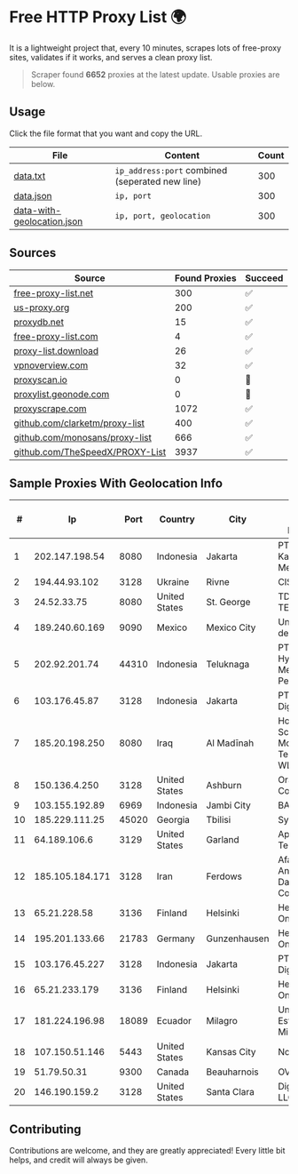 
# Free HTTP Proxy List 🌍

It is a lightweight project that, every 10 minutes, scrapes lots of free-proxy sites, validates if it works, and serves a clean proxy list.


> Scraper found **6652** proxies at the latest update. Usable proxies are below.

## Usage

Click the file format that you want and copy the URL.


|File|Content|Count|
|----|-------|-----|
|[data.txt](https://raw.githubusercontent.com/themiralay/Proxy-List-World/master/data.txt)|`ip_address:port` combined (seperated new line)|300|
|[data.json](https://raw.githubusercontent.com/themiralay/Proxy-List-World/master/data.json)|`ip, port`|300|
|[data-with-geolocation.json](https://raw.githubusercontent.com/themiralay/Proxy-List-World/master/data-with-geolocation.json)|`ip, port, geolocation`|300|

## Sources

|Source|Found Proxies|Succeed|
|------|-------------|-------|
|[free-proxy-list.net](https://free-proxy-list.net)|300|✅|
|[us-proxy.org](https://www.us-proxy.org)|200|✅|
|[proxydb.net](http://proxydb.net)|15|✅|
|[free-proxy-list.com](https://free-proxy-list.com/?page=&port=&type%5B%5D=http&type%5B%5D=https&up_time=0&search=Search)|4|✅|
|[proxy-list.download](https://www.proxy-list.download/HTTP)|26|✅|
|[vpnoverview.com](https://vpnoverview.com/privacy/anonymous-browsing/free-proxy-servers)|32|✅|
|[proxyscan.io](https://www.proxyscan.io)|0|🚫|
|[proxylist.geonode.com](https://proxylist.geonode.com/api/proxy-list?limit=300&page=1&sort_by=lastChecked&sort_type=desc&protocols=http,https)|0|🚫|
|[proxyscrape.com](https://api.proxyscrape.com/v2/?request=displayproxies&protocol=http&timeout=10000&country=all&ssl=all&anonymity=all)|1072|✅|
|[github.com/clarketm/proxy-list](https://raw.githubusercontent.com/clarketm/proxy-list/master/proxy-list-raw.txt)|400|✅|
|[github.com/monosans/proxy-list](https://raw.githubusercontent.com/monosans/proxy-list/main/proxies/http.txt)|666|✅|
|[github.com/TheSpeedX/PROXY-List](https://raw.githubusercontent.com/TheSpeedX/PROXY-List/master/http.txt)|3937|✅|


## Sample Proxies With Geolocation Info

|#|Ip|Port|Country|City|Internet Service Provider|
|-|--|----|-------|----|-------------------------|
|1|202.147.198.54|8080|Indonesia|Jakarta|PT. MNC Kabel Mediacom|
|2|194.44.93.102|3128|Ukraine|Rivne|CIS-RV|
|3|24.52.33.75|8080|United States|St. George|TDS TELECOM|
|4|189.240.60.169|9090|Mexico|Mexico City|Uninet S.A. de C.V.|
|5|202.92.201.74|44310|Indonesia|Teluknaga|PT Hyperindo Media Perkasa|
|6|103.176.45.87|3128|Indonesia|Jakarta|PT Era Digital Media|
|7|185.20.198.250|8080|Iraq|Al Madīnah|Horizon Scope Mobile Telecom WLL|
|8|150.136.4.250|3128|United States|Ashburn|Oracle Corporation|
|9|103.155.192.89|6969|Indonesia|Jambi City|BAIKNET|
|10|185.229.111.25|45020|Georgia|Tbilisi|Sysnet LLC|
|11|64.189.106.6|3129|United States|Garland|Apogee Telecom Inc.|
|12|185.105.184.171|3128|Iran|Ferdows|Afagh Andish Dadeh Pardis Co. Ltd|
|13|65.21.228.58|3136|Finland|Helsinki|Hetzner Online GmbH|
|14|195.201.133.66|21783|Germany|Gunzenhausen|Hetzner Online GmbH|
|15|103.176.45.227|3128|Indonesia|Jakarta|PT Era Digital Media|
|16|65.21.233.179|3136|Finland|Helsinki|Hetzner Online GmbH|
|17|181.224.196.98|18089|Ecuador|Milagro|Universidad Estatal de Milagro|
|18|107.150.51.146|5443|United States|Kansas City|Nocix, LLC|
|19|51.79.50.31|9300|Canada|Beauharnois|OVH SAS|
|20|146.190.159.2|3128|United States|Santa Clara|DigitalOcean, LLC|



## Contributing

Contributions are welcome, and they are greatly appreciated! Every
little bit helps, and credit will always be given.


